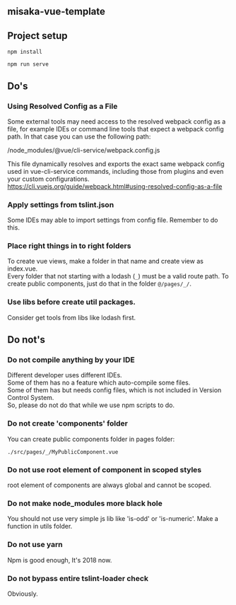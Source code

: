 ## misaka-vue-template

## Project setup
```
npm install
```

```
npm run serve
```

## Do's
### Using Resolved Config as a File
Some external tools may need access to the resolved webpack config as a file, for example IDEs or command line tools that expect a webpack config path. In that case you can use the following path:

<projectRoot>/node_modules/@vue/cli-service/webpack.config.js

This file dynamically resolves and exports the exact same webpack config used in vue-cli-service commands, including those from plugins and even your custom configurations.
https://cli.vuejs.org/guide/webpack.html#using-resolved-config-as-a-file

### Apply settings from tslint.json
Some IDEs may able to import settings from config file. Remember to do this.

### Place right things in to right folders
To create vue views, make a folder in that name and create view as index.vue.  
Every folder that not starting with a lodash (```_```) must be a valid route path.
To create public components, just do that in the folder ```@/pages/_/```.

### Use libs before create util packages.
Consider get tools from libs like lodash first.

## Do not's
### Do not compile anything by your IDE
Different developer uses different IDEs.  
Some of them has no a feature which auto-compile some files.  
Some of them has but needs config files, which
is not included in Version Control System.  
So, please do not do that while we use npm scripts to do.

### Do not create 'components' folder
You can create public components folder in pages folder:
```
./src/pages/_/MyPublicComponent.vue
```

### Do not use root element of component in scoped styles
root element of components are always global and cannot be scoped.

### Do not make node_modules more black hole
You should not use very simple js lib like 'is-odd' or 'is-numeric'. Make a function in utils folder.

### Do not use yarn
Npm is good enough, It's 2018 now.

### Do not bypass entire tslint-loader check
Obviously.
